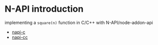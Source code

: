 # N-API introduction

implementing a `square(n)` function in C/C++ with N-API/node-addon-api

- [napi-c](napi-c/README.md)
- [napi-cc](napi-cc/README.md)